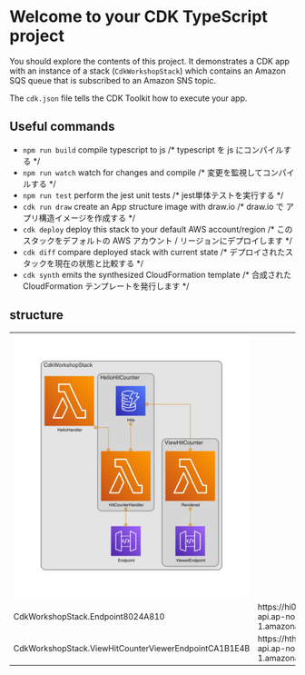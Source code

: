 # Welcome to your CDK TypeScript project

You should explore the contents of this project. It demonstrates a CDK app with an instance of a stack (`CdkWorkshopStack`)
which contains an Amazon SQS queue that is subscribed to an Amazon SNS topic.

The `cdk.json` file tells the CDK Toolkit how to execute your app.

## Useful commands

* `npm run build`   compile typescript to js /* typescript を js にコンパイルする */
* `npm run watch`   watch for changes and compile /* 変更を監視してコンパイルする */
* `npm run test`    perform the jest unit tests /* jest単体テストを実行する */
* `cdk run draw`    create an App structure image with draw.io /* draw.io で アプリ構造イメージを作成する */
* `cdk deploy`      deploy this stack to your default AWS account/region /* このスタックをデフォルトの AWS アカウント / リージョンにデプロイします */
* `cdk diff`        compare deployed stack with current state /* デプロイされたスタックを現在の状態と比較する */
* `cdk synth`       emits the synthesized CloudFormation template /* 合成された CloudFormation テンプレートを発行します */

## structure

<table>
    <tr>
        <td>
            <img src="diagram.png" alt="this app structure image">
        </td>
        <td>
        </td>
    </tr>
    <tr>
        <td>
            CdkWorkshopStack.Endpoint8024A810
        </td>
        <td>
            https://hi0ndx6sk3.execute-api.ap-northeast-1.amazonaws.com/prod/
        </td>
    </tr>
    <tr>
        <td>
            CdkWorkshopStack.ViewHitCounterViewerEndpointCA1B1E4B
        </td>
        <td>
            https://hthcr0c9ff.execute-api.ap-northeast-1.amazonaws.com/prod/
        </td>
    </tr>
</table>
